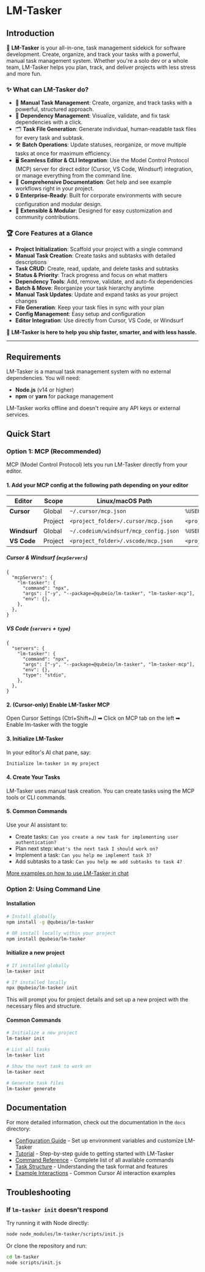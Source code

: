 # LM-Tasker

## Introduction

🚀 **LM-Tasker** is your all-in-one, task management sidekick for software development. Create, organize, and track your tasks with a powerful, manual task management system. Whether you're a solo dev or a whole team, LM-Tasker helps you plan, track, and deliver projects with less stress and more fun.

### ✨ What can LM-Tasker do?

- 📝 **Manual Task Management**: Create, organize, and track tasks with a powerful, structured approach.
- 🔗 **Dependency Management**: Visualize, validate, and fix task dependencies with a click.
- 🗂️ **Task File Generation**: Generate individual, human-readable task files for every task and subtask.
- 🛠️ **Batch Operations**: Update statuses, reorganize, or move multiple tasks at once for maximum efficiency.
- 🖥️ **Seamless Editor & CLI Integration**: Use the Model Control Protocol (MCP) server for direct editor (Cursor, VS
  Code, Windsurf) integration, or manage everything from the command line.
- 📝 **Comprehensive Documentation**: Get help and see example workflows right in your project.
- 🔒 **Enterprise-Ready**: Built for corporate environments with secure configuration and modular design.
- 🧩 **Extensible & Modular**: Designed for easy customization and community contributions.

### 🏆 Core Features at a Glance

- **Project Initialization**: Scaffold your project with a single command
- **Manual Task Creation**: Create tasks and subtasks with detailed descriptions
- **Task CRUD**: Create, read, update, and delete tasks and subtasks
- **Status & Priority**: Track progress and focus on what matters
- **Dependency Tools**: Add, remove, validate, and auto-fix dependencies
- **Batch & Move**: Reorganize your task hierarchy anytime
- **Manual Task Updates**: Update and expand tasks as your project changes
- **File Generation**: Keep your task files in sync with your plan
- **Config Management**: Easy setup and configuration
- **Editor Integration**: Use directly from Cursor, VS Code, or Windsurf

🎯 **LM-Tasker is here to help you ship faster, smarter, and with less hassle.**

---

## Requirements

LM-Tasker is a manual task management system with no external dependencies. You will need:

- **Node.js** (v14 or higher)
- **npm** or **yarn** for package management

LM-Tasker works offline and doesn't require any API keys or external services.

## Quick Start

### Option 1: MCP (Recommended)

MCP (Model Control Protocol) lets you run LM-Tasker directly from your editor.

#### 1. Add your MCP config at the following path depending on your editor

| Editor       | Scope   | Linux/macOS Path                      | Windows Path                                      | Key          |
| ------------ | ------- | ------------------------------------- | ------------------------------------------------- | ------------ |
| **Cursor**   | Global  | `~/.cursor/mcp.json`                  | `%USERPROFILE%\.cursor\mcp.json`                  | `mcpServers` |
|              | Project | `<project_folder>/.cursor/mcp.json`   | `<project_folder>\.cursor\mcp.json`               | `mcpServers` |
| **Windsurf** | Global  | `~/.codeium/windsurf/mcp_config.json` | `%USERPROFILE%\.codeium\windsurf\mcp_config.json` | `mcpServers` |
| **VS Code**  | Project | `<project_folder>/.vscode/mcp.json`   | `<project_folder>\.vscode\mcp.json`               | `servers`    |

##### Cursor & Windsurf (`mcpServers`)

```jsonc
{
  "mcpServers": {
    "lm-tasker": {
      "command": "npx",
      "args": ["-y", "--package=@qubeio/lm-tasker", "lm-tasker-mcp"],
      "env": {},
    },
  },
}
```

##### VS Code (`servers` + `type`)

```jsonc
{
  "servers": {
    "lm-tasker": {
      "command": "npx",
      "args": ["-y", "--package=@qubeio/lm-tasker", "lm-tasker-mcp"],
      "env": {},
      "type": "stdio",
    },
  },
}
```

#### 2. (Cursor-only) Enable LM-Tasker MCP

Open Cursor Settings (Ctrl+Shift+J) ➡ Click on MCP tab on the left ➡ Enable lm-tasker with the toggle

#### 3. Initialize LM-Tasker

In your editor's AI chat pane, say:

```txt
Initialize lm-tasker in my project
```

#### 4. Create Your Tasks

LM-Tasker uses manual task creation. You can create tasks using the MCP tools or CLI commands.

#### 5. Common Commands

Use your AI assistant to:

- Create tasks: `Can you create a new task for implementing user authentication?`
- Plan next step: `What's the next task I should work on?`
- Implement a task: `Can you help me implement task 3?`
- Add subtasks to a task: `Can you help me add subtasks to task 4?`

[More examples on how to use LM-Tasker in chat](docs/examples.md)

### Option 2: Using Command Line

#### Installation

```bash
# Install globally
npm install -g @qubeio/lm-tasker

# OR install locally within your project
npm install @qubeio/lm-tasker
```

#### Initialize a new project

```bash
# If installed globally
lm-tasker init

# If installed locally
npx @qubeio/lm-tasker init
```

This will prompt you for project details and set up a new project with the necessary files and structure.

#### Common Commands

```bash
# Initialize a new project
lm-tasker init

# List all tasks
lm-tasker list

# Show the next task to work on
lm-tasker next

# Generate task files
lm-tasker generate
```

## Documentation

For more detailed information, check out the documentation in the `docs` directory:

- [Configuration Guide](docs/configuration.md) - Set up environment variables and customize LM-Tasker
- [Tutorial](docs/tutorial.md) - Step-by-step guide to getting started with LM-Tasker
- [Command Reference](docs/command-reference.md) - Complete list of all available commands
- [Task Structure](docs/task-structure.md) - Understanding the task format and features
- [Example Interactions](docs/examples.md) - Common Cursor AI interaction examples

## Troubleshooting

### If `lm-tasker init` doesn't respond

Try running it with Node directly:

```bash
node node_modules/lm-tasker/scripts/init.js
```

Or clone the repository and run:

```bash
cd lm-tasker
node scripts/init.js
```
